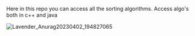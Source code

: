 Here in this repo you can access all the sorting algorithms.
Access algo's both in c++ and  java


![Lavender_Anurag20230402_194827065](https://user-images.githubusercontent.com/94538837/229375816-90e326d7-0e95-41ed-950e-fead03792c4f.jpg)
